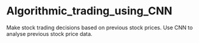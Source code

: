 # Algorithmic_trading_using_CNN
Make stock trading decisions based on previous stock prices. Use CNN to analyse previous stock price data.
